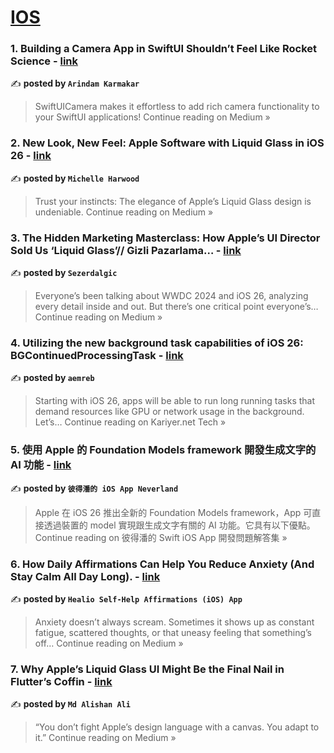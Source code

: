 
<h1><a href=https://medium.com/tag/ios/recommended target="_blank" rel="noopener noreferrer">IOS</a></h1>
<h3>1. Building a Camera App in SwiftUI Shouldn’t Feel Like Rocket Science - <a href="https://medium.com/@k-arindam/building-a-camera-app-in-swiftui-shouldnt-feel-like-rocket-science-307c3a264675?source=rss------ios-5" target="_blank" rel="noopener noreferrer">link</a></h3>

✍️ **posted by `Arindam Karmakar`**

<blockquote>SwiftUICamera makes it effortless to add rich camera functionality to your SwiftUI applications!
Continue reading on Medium »</blockquote>

<h3>2. New Look, New Feel: Apple Software with Liquid Glass in iOS 26 - <a href="https://medium.com/@michellehwd/new-look-new-feel-apple-software-with-liquid-glass-in-ios-26-e4f77267e765?source=rss------ios-5" target="_blank" rel="noopener noreferrer">link</a></h3>

✍️ **posted by `Michelle Harwood`**

<blockquote>Trust your instincts: The elegance of Apple’s Liquid Glass design is undeniable.
Continue reading on Medium »</blockquote>

<h3>3. The Hidden Marketing Masterclass: How Apple’s UI Director Sold Us ‘Liquid Glass’// Gizli Pazarlama… - <a href="https://medium.com/@sezerdalgic_17902/the-hidden-marketing-masterclass-how-apples-ui-director-sold-us-liquid-glass-gizli-pazarlama-ece62cf6a6a2?source=rss------ios-5" target="_blank" rel="noopener noreferrer">link</a></h3>

✍️ **posted by `Sezerdalgic`**

<blockquote>Everyone’s been talking about WWDC 2024 and iOS 26, analyzing every detail inside and out. But there’s one critical point everyone’s…
Continue reading on Medium »</blockquote>

<h3>4. Utilizing the new background task capabilities of iOS 26: BGContinuedProcessingTask - <a href="https://medium.com/kariyertech/utilizing-the-new-background-task-capabilities-of-ios-26-bgcontinuedprocessingtask-a82941a0e2b8?source=rss------ios-5" target="_blank" rel="noopener noreferrer">link</a></h3>

✍️ **posted by `aemreb`**

<blockquote>Starting with iOS 26, apps will be able to run long running tasks that demand resources like GPU or network usage in the background. Let’s…
Continue reading on Kariyer.net Tech »</blockquote>

<h3>5. 使用 Apple 的 Foundation Models framework 開發生成文字的 AI 功能 - <a href="https://medium.com/%E5%BD%BC%E5%BE%97%E6%BD%98%E7%9A%84-swift-ios-app-%E9%96%8B%E7%99%BC%E5%95%8F%E9%A1%8C%E8%A7%A3%E7%AD%94%E9%9B%86/%E4%BD%BF%E7%94%A8-apple-%E7%9A%84-foundation-models-framework-%E9%96%8B%E7%99%BC%E7%94%9F%E6%88%90%E6%96%87%E5%AD%97%E7%9A%84-ai-%E5%8A%9F%E8%83%BD-7103604c729e?source=rss------ios-5" target="_blank" rel="noopener noreferrer">link</a></h3>

✍️ **posted by `彼得潘的 iOS App Neverland`**

<blockquote>Apple 在 iOS 26 推出全新的 Foundation Models framework，App 可直接透過裝置的 model 實現跟生成文字有關的 AI 功能。它具有以下優點。
Continue reading on 彼得潘的 Swift iOS App 開發問題解答集 »</blockquote>

<h3>6. How Daily Affirmations Can Help You Reduce Anxiety (And Stay Calm All Day Long). - <a href="https://medium.com/@healiohealingaffirmations/how-daily-affirmations-can-help-you-reduce-anxiety-and-stay-calm-all-day-long-self-help-73979e3ad3fc?source=rss------ios-5" target="_blank" rel="noopener noreferrer">link</a></h3>

✍️ **posted by `Healio Self-Help Affirmations (iOS) App`**

<blockquote>Anxiety doesn’t always scream. Sometimes it shows up as constant fatigue, scattered thoughts, or that uneasy feeling that something’s off…
Continue reading on Medium »</blockquote>

<h3>7. Why Apple’s Liquid Glass UI Might Be the Final Nail in Flutter’s Coffin - <a href="https://medium.com/@md.alishanali/why-apples-liquid-glass-ui-might-be-the-final-nail-in-flutter-s-coffin-aabdc4639ae3?source=rss------ios-5" target="_blank" rel="noopener noreferrer">link</a></h3>

✍️ **posted by `Md Alishan Ali`**

<blockquote>“You don’t fight Apple’s design language with a canvas. You adapt to it.”
Continue reading on Medium »</blockquote>

